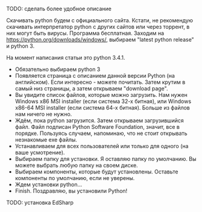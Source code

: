 TODO: сделать более удобное описание

Скачивать python будем с официального сайта. Кстати, не рекомендую скачивать интерпретатор python с других сайтов или через торрент, в них могут быть вирусы. Программа бесплатная. Заходим на https://python.org/downloads/windows/, выбираем "latest python release" и python 3.

На момент написания статьи это python 3.4.1.

* Обязательно выбираем python 3
* Появляется страница с описанием данной версии Python (на английском). Если интересно - можете почитать. Затем крутим в самый низ страницы, а затем открываем "download page".
* Вы увидите список файлов, которые можно загрузить. Нам нужен Windows x86 MSI installer (если система 32-х битная), или Windows x86-64 MSI installer (если система 64-х битная). Больше из файлов нам ничего не нужно.
* Ждём, пока python загрузится. Затем открываем загрузившийся файл. Файл подписан Python Software Foundation, значит, все в порядке. Пользуясь случаем, напоминаю, что не стоит открывать незнакомые exe файлы.
* Устанавливаем для всех пользователей или только для одного (на ваше усмотрение).
* Выбираем папку для установки. Я оставляю папку по умолчанию. Вы можете выбрать любую папку на своем диске.
* Выбираем компоненты, которые будут установлены. Оставьте компоненты по умолчанию, если не уверены.
* Ждем установки python...
* Finish. Поздравляю, вы установили Python!

TODO: установка EdSharp